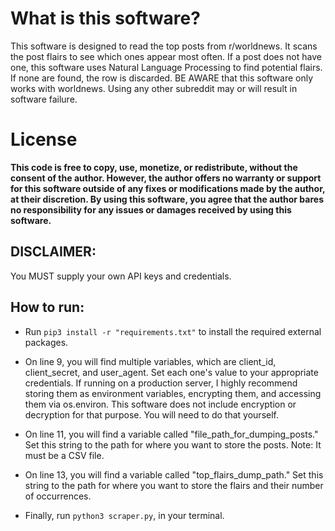 # What is this software? 

This software is designed to read the top posts from r/worldnews. It scans the post flairs to see which ones appear most often. If a post does not have one, this software uses Natural Language Processing to find potential flairs. If none are found, the row is discarded. BE AWARE that this software only works with worldnews. Using any other subreddit may or will result in software failure.  

# License
 **This code is free to copy, use, monetize, or redistribute, without the consent of the author. However, the author offers no warranty or support for this software outside of any fixes or modifications made by the author, at their discretion. By using this software, you agree that the author bares no responsibility for any issues or damages received by using this software.**

## DISCLAIMER: 

You MUST supply your own API keys and credentials. 



## How to run:

- Run `pip3 install -r "requirements.txt"` to install the required external packages. 

- On line 9, you will find multiple variables, which are client_id, client_secret, and user_agent. Set each one's value to your appropriate credentials. If running on a production server, I highly recommend storing them as environment variables, encrypting them, and accessing them via os.environ. This software does not include encryption or decryption for that purpose. You will need to do that yourself. 

- On line 11, you will find a variable called "file_path_for_dumping_posts." Set this string to the path for where you want to store the posts. Note: It must be a CSV file.

- On line 13, you will find a variable called "top_flairs_dump_path." Set this string to the path for where you want to store the flairs and their number of occurrences.

- Finally, run `python3 scraper.py`, in your terminal. 